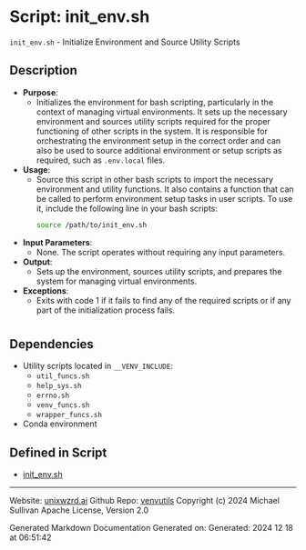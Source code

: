 # Script: init_env.sh
`init_env.sh` - Initialize Environment and Source Utility Scripts
## Description
- **Purpose**: 
  - Initializes the environment for bash scripting, particularly in the context of managing virtual environments. It sets up the necessary environment and sources utility scripts required for the proper functioning of other scripts in the system. It is responsible for orchestrating the environment setup in the correct order and can also be used to source additional environment or setup scripts as required, such as `.env.local` files.
- **Usage**: 
  - Source this script in other bash scripts to import the necessary environment and utility functions. It also contains a function that can be called to perform environment setup tasks in user scripts. To use it, include the following line in your bash scripts:
    ```bash
    source /path/to/init_env.sh
    ```
- **Input Parameters**: 
  - None. The script operates without requiring any input parameters.
- **Output**: 
  - Sets up the environment, sources utility scripts, and prepares the system for managing virtual environments.
- **Exceptions**: 
  - Exits with code 1 if it fails to find any of the required scripts or if any part of the initialization process fails.
#
## Dependencies
- Utility scripts located in `__VENV_INCLUDE`:
  - `util_funcs.sh`
  - `help_sys.sh`
  - `errno.sh`
  - `venv_funcs.sh`
  - `wrapper_funcs.sh`
- Conda environment



## Defined in Script

* [init_env.sh](../init_env_sh.md)

---

Website: [unixwzrd.ai](https://unixwzrd.ai)
Github Repo: [venvutils](https://github.com/unixwzrd/venvutils)
Copyright (c) 2024 Michael Sullivan
Apache License, Version 2.0

Generated Markdown Documentation
Generated on: Generated: 2024 12 18 at 06:51:42
